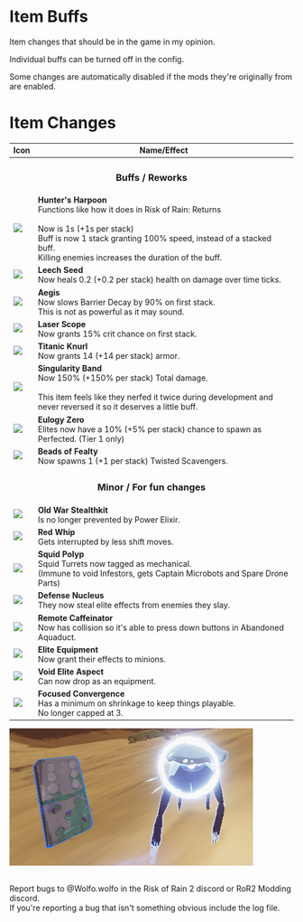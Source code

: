 # Item Buffs

Item changes that should be in the game in my opinion.

Individual buffs can be turned off in the config.

Some changes are automatically disabled if the mods they're originally from are enabled.


# Item Changes
<table>
	<thead>
		<tr>
			<th>Icon</th>
			<th>Name/Effect</th>
		</tr>
	</thead>
	<tbody>
			<tr>
			<td colspan="3" align="center"><h3>Buffs / Reworks</h3></td>
		</tr>	
		<tr>
			<td><img src="https://riskofrain2.wiki.gg/images/c/c4/Hunter%27s_Harpoon.png" width=64></td>
			<td>
				<b>Hunter's Harpoon</b><br>
				Functions like how it does in Risk of Rain: Returns<br>
				<br>
				Now is 1s (+1s per stack)<br>
				Buff is now 1 stack granting 100% speed, instead of a stacked buff.<br>
				Killing enemies increases the duration of the buff.<br>	
			</td>
		</tr>
		<tr>
			<td><img src="https://riskofrain2.wiki.gg/images/a/a0/Leeching_Seed.png" width=64></td>
			<td>
				<b>Leech Seed</b><br>
			        Now heals 0.2 (+0.2 per stack) health on damage over time ticks.<br>
			</td>
		</tr>
		<tr>
			<td><img src="https://riskofrain2.wiki.gg/images/e/e5/Aegis.png" width=64></td>
			<td>
				<b>Aegis</b><br>
			        Now slows Barrier Decay by 90% on first stack.<br>
					This is not as powerful as it may sound.
			</td>
		</tr>
                <tr>
			<td><img src="https://riskofrain2.wiki.gg/images/0/00/Laser_Scope.png" width=64></td>
			<td>
				<b>Laser Scope</b><br>
				Now grants 15% crit chance on first stack.
			</td>
		<tr>
			<td><img src="https://riskofrain2.wiki.gg/images/thumb/9/9f/Titanic_Knurl.png/128px-Titanic_Knurl.png" width=64></td>
			<td>
				<b>Titanic Knurl</b><br>
				Now grants 14 (+14 per stack) armor.
			</td>
				<tr>
			<td><img src="https://riskofrain2.wiki.gg/images/3/30/Singularity_Band.png" width=64></td>
			<td>
				<b>Singularity Band</b><br>
				Now 150% (+150% per stack) Total damage.<br>
				<br>
				This item feels like they nerfed it twice during development and never reversed it so it deserves a little buff.
			</td>
		</tr>
				<tr>
			<td><img src="https://riskofrain2.wiki.gg/images/1/12/Eulogy_Zero.png" width=64></td>
			<td>
				<b>Eulogy Zero</b><br>
				Elites now have a 10% (+5% per stack) chance to spawn as Perfected. (Tier 1 only)<br>
			</td>
		</tr>
				</tr>
				<tr>
			<td><img src="https://riskofrain2.wiki.gg/images/0/07/Beads_of_Fealty.png" width=64></td>
			<td>
				<b>Beads of Fealty</b><br>
				Now spawns 1 (+1 per stack) Twisted Scavengers.<br>
			</td>
		</tr>
		<tr>
			<td colspan="3" align="center"><h3>Minor / For fun changes</h3></td>
		</tr>	
				</tr>
				<tr>
			<td><img src="https://riskofrain2.wiki.gg/images/thumb/2/2c/Old_War_Stealthkit.png/128px-Old_War_Stealthkit.png" width=64></td>
			<td>
				<b>Old War Stealthkit</b><br>
				Is no longer prevented by Power Elixir.
			</td>
		</tr>
				</tr><tr>
			<td><img src="https://riskofrain2.wiki.gg/images/2/2a/Red_Whip.png" width=64></td>
			<td>
				<b>Red Whip</b><br>
				Gets interrupted by less shift moves.
			</td>
		</tr>
				</tr>
				<tr>
			<td><img src="https://riskofrain2.wiki.gg/images/d/de/Squid_Polyp.png" width=64></td>
			<td>
				<b>Squid Polyp</b><br>
				Squid Turrets now tagged as mechanical.<br>
				(Immune to void Infestors, gets Captain Microbots and Spare Drone Parts)
			</td>
		</tr>
				</tr>
				</tr>
				<tr>
			<td><img src="https://riskofrain2.wiki.gg/images/1/10/Defense_Nucleus.png" width=64></td>
			<td>
				<b>Defense Nucleus</b><br>
				They now steal elite effects from enemies they slay.
			</td>
		</tr>
				</tr>
				<tr>
			<td><img src="https://riskofrain2.wiki.gg/images/9/9c/Remote_Caffeinator.png" width=64></td>
			<td>
				<b>Remote Caffeinator</b><br>
					Now has collision so it's able to press down buttons in Abandoned Aquaduct.
				<br>
			</td>
		</tr>
				</tr>				
<tr>
			<td><img src="https://riskofrain2.wiki.gg/images/0/08/Ifrit%27s_Distinction.png" width=64></td>
			<td>
<b>Elite Equipment</b><br>
					Now grant their effects to minions.
				<br>
			</td>
		</tr>
				</tr>
				<tr>
			<td><img src="https://riskofrain2.wiki.gg/images/thumb/0/0d/Status_AffixVoid.png/64px-Status_AffixVoid.png" width=64></td>
			<td>
				<b>Void Elite Aspect</b><br>
					Can now drop as an equipment.
			</td>
		</tr>
				</tr>
				</tr>
				<tr>
			<td><img src="https://riskofrain2.wiki.gg/images/2/2c/Focused_Convergence.png" width=64></td>
			<td>
				<b>Focused Convergence</b><br>
					Has a minimum on shrinkage to keep things playable.<br>
					No longer capped at 3.
				<br>
			</td>
		</tr>
	</tbody>
</table>

![Image of Perfected Beetle and Eulogy](https://raw.githubusercontent.com/WolfoIsBestWolf/ror2-LittleGameplayTweaks/main/modPageImages/ltgEulogy.png)


##
Report bugs to @Wolfo.wolfo in the Risk of Rain 2 discord or RoR2 Modding discord.\
If you're reporting a bug that isn't something obvious include the log file.


